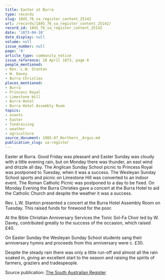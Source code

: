 ```yaml
---
title: Easter at Burra
type: records
slug: 1845_76_sa_register_content_25142
url: /records/1845_76_sa_register_content_25142/
record_id: 1845_76_sa_register_content_25142
date: '1873-04-18'
date_display: null
volume: null
issue_number: null
page: '6'
article_type: community_notice
issue_reference: 18 April 1873, page 6
people_mentioned:
- Rev. L.W. Stanton
- W. Davey
- Burra Christies
places_mentioned:
- Burra
- Princess Royal
- Limestone Hill
- Burra Hotel
- Burra Hotel Assembly Room
topics:
- events
- Easter
- fundraising
- weather
- agriculture
source_document: 1985-87_Northern__Argus.md
publication_slug: sa-register
---
```


Easter at Burra.  Good Friday was pleasant and Easter Sunday was cloudy with a little evening rain, but on Monday there was thunder, an east wind and drizzle all day.  The Anglican Sunday School picnic to Princess Royal was postponed to Tuesday, when it was a success.  The Wesleyan Sunday School sports and picnic on Limestone Hill was converted to an indoor event.  The Roman Catholic Picnic was postponed to a day to be fixed.  On Monday Evening the Burra Christies gave a concert at the Burra Hotel to aid the Catholic Church and despite the weather it was a success.

Rev. L.W. Stanton presented a concert at the Burra Hotel Assembly Room on Tuesday.  This raised funds for firewood for the poor.

At the Bible Christian Anniversary Services the Tonic Sol-Fa Choir led by W. Davey, contributed greatly to the success of the occasion, which raised £40.

On Easter Sunday the Wesleyan Sunday School students sang their anniversary hymns and proceeds from this anniversary were c. £30.

Despite the steady rain there was only a little run-off and almost all the rain soaked in, giving an excellent start to the season and raising the spirits of farmers, graziers and tradespeople.

Source publication: [The South Australian Register](/publications/sa-register/)
